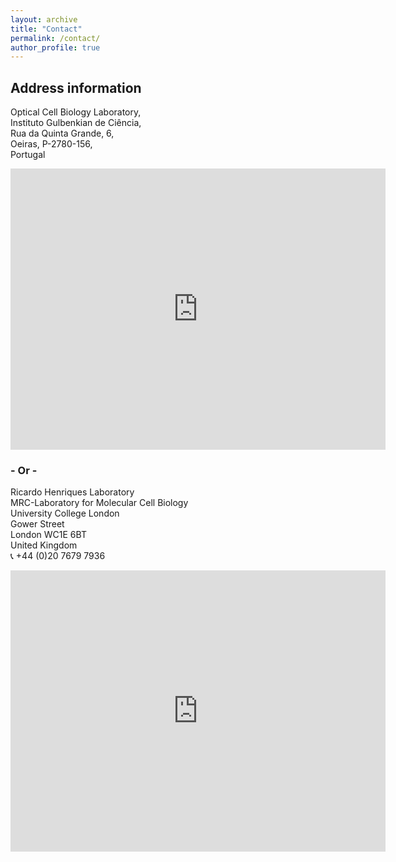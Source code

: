 ```yaml
---
layout: archive
title: "Contact"
permalink: /contact/
author_profile: true
---
```


<h2> Address information </h2>

Optical Cell Biology Laboratory, <br>
Instituto Gulbenkian de Ciência, <br>
Rua da Quinta Grande, 6, <br>
Oeiras, P-2780-156, <br>
Portugal<br>

<iframe src="https://www.google.com/maps/embed?pb=!1m18!1m12!1m3!1d3114.173123137472!2d-9.317911684388884!3d38.69086737960307!2m3!1f0!2f0!3f0!3m2!1i1024!2i768!4f13.1!3m3!1m2!1s0xd1ec928d2d8dbd9%3A0xa58d2f307c0a2f57!2sInstituto%20Gulbenkian%20de%20Ci%C3%AAncia%20(IGC)!5e0!3m2!1sen!2spt!4v1622579915051!5m2!1sen!2spt" width="600" height="450" style="border:0;" allowfullscreen="" loading="lazy"></iframe>

<h3>- Or -</h3>

Ricardo Henriques Laboratory <br>
MRC-Laboratory for Molecular Cell Biology <br>
University College London <br>
Gower Street <br>
London WC1E 6BT <br>
United Kingdom <br>
&#128222; +44 (0)20 7679 7936<br>

<iframe src="https://www.google.com/maps/embed?pb=!1m18!1m12!1m3!1d2482.401719507159!2d-0.13461968475715028!3d51.52419131729711!2m3!1f0!2f0!3f0!3m2!1i1024!2i768!4f13.1!3m3!1m2!1s0x48761b2f0b35b5bf%3A0xa697ae4cc2b7a4db!2sMRC%20Laboratory%20for%20Molecular%20Cell%20Biology!5e0!3m2!1sen!2suk!4v1582495676071!5m2!1sen!2suk" width="600" height="450" style="border:0;" allowfullscreen="" loading="lazy"></iframe>
